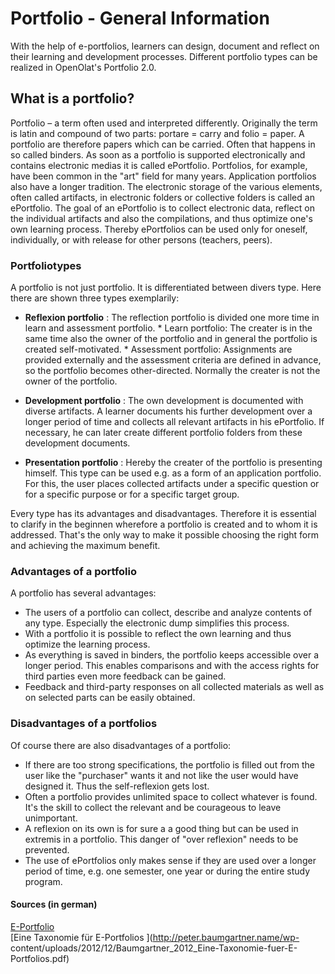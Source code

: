 # Portfolio - General Information

With the help of e-portfolios, learners can design, document and reflect on
their learning and development processes. Different portfolio types can be
realized in OpenOlat's Portfolio 2.0.

## What is a portfolio?

Portfolio – a term often used and interpreted differently. Originally the term
is latin and compound of two parts: portare = carry and folio = paper. A
portfolio are therefore papers which can be carried. Often that happens in so
called binders. As soon as a portfolio is supported electronically and
contains electronic medias it is called ePortfolio. Portfolios, for example,
have been common in the "art" field for many years. Application portfolios
also have a longer tradition. The electronic storage of the various elements,
often called artifacts, in electronic folders or collective folders is called
an ePortfolio. The goal of an ePortfolio is to collect electronic data,
reflect on the individual artifacts and also the compilations, and thus
optimize one's own learning process. Thereby ePortfolios can be used only for
oneself, individually, or with release for other persons (teachers, peers).

### Portfoliotypes

A portfolio is not just portfolio. It is differentiated between divers type.
Here there are shown three types exemplarily:

  *  **Reflexion portfolio** : The reflection portfolio is divided one more time in learn and assessment portfolio.
    * Learn portfolio: The creater is in the same time also the owner of the portfolio and in general the portfolio is created self-motivated. 
    * Assessment portfolio: Assignments are provided externally and the assessment criteria are defined in advance, so the portfolio becomes other-directed. Normally the creater is not the owner of the portfolio. 
  *   **Development portfolio** : The own development is documented with diverse artifacts. A learner documents his further development over a longer period of time and collects all relevant artifacts in his ePortfolio. If necessary, he can later create different portfolio folders from these development documents.  

  *   **Presentation portfolio** : Hereby the creater of the portfolio is presenting himself. This type can be used e.g. as a form of an application portfolio. For this, the user places collected artifacts under a specific question or for a specific purpose or for a specific target group.  
  

Every type has its advantages and disadvantages. Therefore it is essential to
clarify in the beginnen wherefore a portfolio is created and to whom it is
addressed. That's the only way to make it possible choosing the right form and
achieving the maximum benefit.

### Advantages of a portfolio

A portfolio has several advantages:

  * The users of a portfolio can collect, describe and analyze contents of any type. Especially the electronic dump simplifies this process. 
  * With a portfolio it is possible to reflect the own learning and thus optimize the learning process. 
  * As everything is saved in binders, the portfolio keeps accessible over a longer period. This enables comparisons and with the access rights for third parties even more feedback can be gained. 
  * Feedback and third-party responses on all collected materials as well as on selected parts can be easily obtained.

### Disadvantages of a portfolios

Of course there are also disadvantages of a portfolio:

  * If there are too strong specifications, the portfolio is filled out from the user like the "purchaser" wants it and not like the user would have designed it. Thus the self-reflexion gets lost. 
  * Often a portfolio provides unlimited space to collect whatever is found. It's the skill to collect the relevant and be courageous to leave unimportant. 
  * A reflexion on its own is for sure a a good thing but can be used in extremis in a portfolio. This danger of "over reflexion" needs to be prevented. 
  * The use of ePortfolios only makes sense if they are used over a longer period of time, e.g. one semester, one year or during the entire study program.

#### Sources (in german)

[E-Portfolio
](https://www.e-teaching.org/lehrszenarien/pruefung/pruefungsform/eportfolio/)[  
](https://www.e-teaching.org/lehrszenarien/pruefung/pruefungsform/eportfolio/)[Eine
Taxonomie für E-Portfolios ](http://peter.baumgartner.name/wp-
content/uploads/2012/12/Baumgartner_2012_Eine-Taxonomie-fuer-E-Portfolios.pdf)

